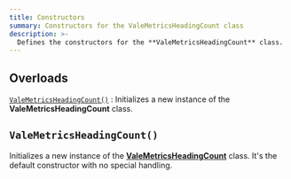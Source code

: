```yaml
---
title: Constructors
summary: Constructors for the ValeMetricsHeadingCount class
description: >-
  Defines the constructors for the **ValeMetricsHeadingCount** class.
---
```


## Overloads

[`ValeMetricsHeadingCount()`](#valemetricsheadingcount)
: Initializes a new instance of the **ValeMetricsHeadingCount** class.

## `ValeMetricsHeadingCount()`

Initializes a new instance of the [**ValeMetricsHeadingCount**][01] class. It's the default
constructor with no special handling.

<!-- Link Reference Definitions -->
[01]: ../
